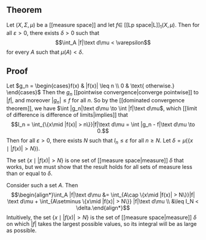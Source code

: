 ## Theorem
Let $(X,\Sigma, \mu)$ be a [[measure space]] and let $f \in$ [[Lp space|L]]$_1(X,\mu)$. Then for all $\varepsilon > 0$, there exists $\delta > 0$ such that $$\int_A |f|\text d\mu < \varepsilon$$ for every $A$ such that $\mu(A) < \delta$.
## Proof
Let $g_n = \begin{cases}f(x) & |f(x)| \leq n \\ 0 & \text{ otherwise.} \end{cases}$ Then the $g_n$ [[pointwise convergence|converge pointwise]] to $|f|$, and moreover $|g_n| \leq f$ for all $n$. So by the [[dominated convergence theorem]], we have $\int |g_n|\text d\mu \to \int |f|\text d\mu$, which [[limit of difference is difference of limits|implies]] that $$I_n = \int_{\{x\mid |f(x)| > n\}}|f|\text d\mu = \int |g_n - f|\text d\mu  \to 0.$$ Then for all $\varepsilon > 0$, there exists $N$ such that $I_n \leq \varepsilon$ for all $n \geq N$. Let $\delta = \mu(\{x\mid |f(x)| > N\})$. 

The set $\{x\mid |f(x)| > N\}$ is one set of [[measure space|measure]] $\delta$ that works, but we must show that the result holds for all sets of measure less than or equal to $\delta$. 

Consider such a set $A$. Then $$\begin{align*}\int_A |f|\text d\mu &= \int_{A\cap \{x\mid |f(x)| > N\}}|f| \text d\mu + \int_{A\setminus \{x\mid |f(x)| > N\}} |f|\text d\mu \\
&\leq I_N < \delta.\end{align*}$$ Intuitively, the set $\{x\mid |f(x)| > N\}$ is the set of [[measure space|measure]] $\delta$ on which $|f|$ takes the largest possible values, so its integral will be as large as possible.